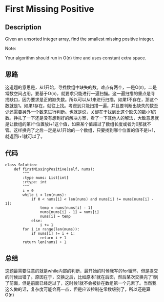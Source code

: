 # First Missing Positive

## Description

Given an unsorted integer array, find the smallest missing positive integer.

Note:

Your algorithm should run in O(n) time and uses constant extra space.

## 思路

这道题的意思是，从1开始，寻找数组中缺失的数。难点有两个，一是O(n)，二是常数空间占用。要基于O(n)，就要求只能进行一遍扫描。这一遍扫描的重点是寻找缺口，因为要求是正的缺失数。所以可以从1来进行扫描，如果1不存在，那这个数就是1。如果1存在，就往上找。考虑到只能扫描一遍，并且要判断出缺失的数至少还需要另外一个数来进行判断。也就是说，关键在于找到比这个缺失的数小1的数。挣扎了一下还是没有想到好的解决方案，看了一下其他人的解法，大致意思就是让数组的第i个位置放i+1这个值，如果某个值超过了数组长度或者为0那就不管。这样换完了之后一定是从1开始的一个数组，只要找到哪个位置的值不是i+1，就返回i+1就可以了。

## 代码

```
class Solution:
    def firstMissingPositive(self, nums):
        """
        :type nums: List[int]
        :rtype: int
        """
        i = 0
        while i < len(nums):
            if 0 < nums[i] < len(nums) and nums[i] != nums[nums[i] - 1]:
                temp = nums[nums[i] - 1]
                nums[nums[i] - 1] = nums[i]
                nums[i] = temp
            else:
                i += 1
        for i in range(len(nums)):
            if nums[i] != i + 1:
                return i + 1
        return len(nums) + 1
```

## 总结

这题最需要注意的就是while内部的判断，最开始的时候我写的for循环，但是提交的时候出错了。原因在于，交换之后，比如原本1就在后面，然后某次交换完了1到了前面，但是前面已经走过了，这时候1就不会被排在数组第一个元素了。当然我这么做的话，复杂度可能会高一点，但是应该控制在常数级别了，所以还是算O(n)